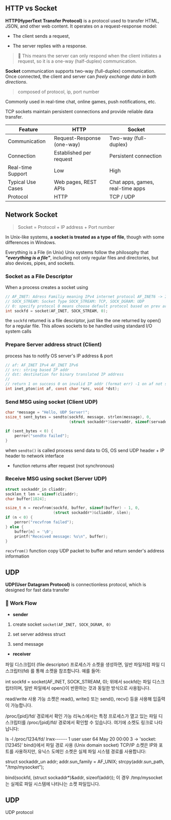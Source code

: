 ## HTTP vs Socket

**HTTP(HyperText Transfer Protocol)** is a protocol used to transfer HTML, JSON, and other web content.
It operates on a request-response model:

* The client sends a request,

* The server replies with a response.

> 📌 This means the server can only respond when the client initiates a request,
> so it is a one-way (half-duplex) communication.

**Socket** communication supports two-way (full-duplex) communication.
Once connected, the client and server can *freely exchange data in both directions*.

> composed of protocol, ip, port number

Commonly used in real-time chat, online games, push notifications, etc.

TCP sockets maintain persistent connections and provide reliable data transfer.

| Feature           | HTTP                       | Socket                           |
| ----------------- | -------------------------- | -------------------------------- |
| Communication     | Request-Response (one-way) | Two-way (full-duplex)            |
| Connection        | Established per request    | Persistent connection            |
| Real-time Support | Low                        | High                             |
| Typical Use Cases | Web pages, REST APIs       | Chat apps, games, real-time apps |
| Protocol          | HTTP                       | TCP / UDP                        |


## Network Socket

> Socket = Protocol + IP address + Port number

In Unix-like systems, **a socket is treated as a type of file**, though with some differences in Windows.

Everything is a File (in Unix)
Unix systems follow the philosophy that ***"everything is a file"***, including not only regular files and directories, but also devices, pipes, and sockets.

### Socket as a File Descriptor

When a process creates a socket using

```c
// AF_INET: Adress Familiy meaning IPv4 internet protocol AF_INET6 -> IPv6
// SOCK_STREAM: Socket Type SOCK_STREAM: TCP, SOCK_DGRAM: UDP
// 0: specify protocol 0 means choose default protocol based on prev args in this case TCP
int sockfd = socket(AF_INET, SOCK_STREAM, 0);
```

the `sockfd` returned is a file descriptor, just like the one returned by open() for a regular file. 
This allows sockets to be handled using standard I/O system calls

### Prepare Server address struct (Client)

process has to notify OS server's IP address & port

```c
// af: AF_INET IPv4 AF_INET IPv6
// src: string based IP addr
// dst: destination for binary translated IP address
//
// return 1 on success 0 on invalid IP addr (format err) -1 on af not supported
int inet_pton(int af, const char *src, void *dst);
```

### Send MSG using socket (Client UDP) 

```c
char *message = "Hello, UDP Server!";
ssize_t sent_bytes = sendto(sockfd, message, strlen(message), 0,
                            (struct sockaddr*)&servaddr, sizeof(servaddr));

if (sent_bytes < 0) {
    perror("sendto failed");
}
```

when `sendto()` is called process send data to OS, OS send UDP header + IP header to network interface 

* function returns after request (not synchronous)

### Receive MSG using socket (Server UDP)

```c
struct sockaddr_in cliaddr;
socklen_t len = sizeof(cliaddr);
char buffer[1024];

ssize_t n = recvfrom(sockfd, buffer, sizeof(buffer) - 1, 0,
                     (struct sockaddr*)&cliaddr, &len);
if (n < 0) {
    perror("recvfrom failed");
} else {
    buffer[n] = '\0';
    printf("Received message: %s\n", buffer);
}
```

`recvfrom()` function copy UDP packet to buffer and return sender's address information

## UDP

**UDP(User Datagram Protocol)** is connectionless protocol, which is designed for fast data transfer

### 🔄 Work Flow

* **sender**

1. create socket `socket(AF_INET, SOCK_DGRAM, 0)`

2. set server address struct

3. send message

* **receiver**

파일 디스크립터 (file descriptor)
프로세스가 소켓을 생성하면, 일반 파일처럼 파일 디스크립터(fd) 를 통해 소켓을 참조합니다. 예를 들어:

int sockfd = socket(AF_INET, SOCK_STREAM, 0);
위에서 sockfd는 파일 디스크립터이며, 일반 파일에서 open()이 반환하는 것과 동일한 방식으로 사용됩니다.

read/write 사용 가능
소켓은 read(), write() 또는 send(), recv() 등을 사용해 입출력이 가능합니다.

/proc/[pid]/fd/ 경로에서 확인 가능
리눅스에서는 특정 프로세스가 열고 있는 파일 디스크립터를 /proc/[pid]/fd/ 경로에서 확인할 수 있습니다. 여기에 소켓도 링크로 나타납니다:

ls -l /proc/1234/fd/
lrwx------ 1 user user 64 May 20 00:00 3 -> 'socket:[12345]'
bind()에서 파일 경로 사용 (Unix domain socket)
TCP/IP 소켓은 IP와 포트를 사용하지만, 유닉스 도메인 소켓은 실제 파일 시스템 경로를 사용합니다:


struct sockaddr_un addr;
addr.sun_family = AF_UNIX;
strcpy(addr.sun_path, "/tmp/mysocket");

bind(sockfd, (struct sockaddr*)&addr, sizeof(addr));
이 경우 /tmp/mysocket는 실제로 파일 시스템에 나타나는 소켓 파일입니다.

## UDP

UDP protocol
